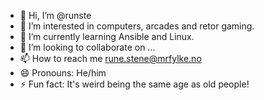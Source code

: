 - 👋 Hi, I’m @runste
- 👀 I’m interested in computers, arcades and retor gaming.
- 🌱 I’m currently learning Ansible and Linux.
- 💞️ I’m looking to collaborate on ...
- 📫 How to reach me rune.stene@mrfylke.no
- 😄 Pronouns: He/him
- ⚡ Fun fact: It's weird being the same age as old people!

<!---
runste/runste is a ✨ special ✨ repository because its `README.md` (this file) appears on your GitHub profile.
You can click the Preview link to take a look at your changes.
--->
